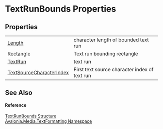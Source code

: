 # TextRunBounds Properties




## Properties
<table>
<tr>
<td><a href="P_Avalonia_Media_TextFormatting_TextRunBounds_Length">Length</a></td>
<td>character length of bounded text run</td>
</tr>
<tr>
<td><a href="P_Avalonia_Media_TextFormatting_TextRunBounds_Rectangle">Rectangle</a></td>
<td>Text run bounding rectangle</td>
</tr>
<tr>
<td><a href="P_Avalonia_Media_TextFormatting_TextRunBounds_TextRun">TextRun</a></td>
<td>text run</td>
</tr>
<tr>
<td><a href="P_Avalonia_Media_TextFormatting_TextRunBounds_TextSourceCharacterIndex">TextSourceCharacterIndex</a></td>
<td>First text source character index of text run</td>
</tr>
</table>

## See Also


#### Reference
<a href="T_Avalonia_Media_TextFormatting_TextRunBounds">TextRunBounds Structure</a>  
<a href="N_Avalonia_Media_TextFormatting">Avalonia.Media.TextFormatting Namespace</a>  


